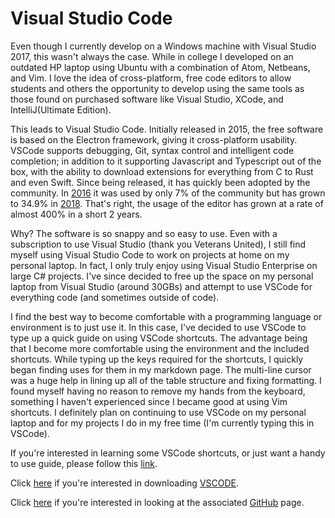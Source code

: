 # Visual Studio Code  

Even though I currently develop on a Windows machine with Visual Studio 2017, this wasn't always the case. 
While in college I developed on an outdated HP laptop using Ubuntu with a combination of Atom, Netbeans, and Vim.
I love the idea of cross-platform, free code editors to allow students and others the opportunity to develop using the same
tools as those found on purchased software like Visual Studio, XCode, and IntelliJ(Ultimate Edition).  

This leads to Visual Studio Code. Initially released in 2015, the free software is based on the Electron framework, giving it 
cross-platform usability. VSCode supports debugging, Git, syntax control and intelligent code completion; in addition to it 
supporting Javascript and Typescript out of the box, with the ability to download extensions for everything from C to Rust and even Swift.
Since being released, it has quickly been adopted by the community. In [2016](https://insights.stackoverflow.com/survey/2016) it was used by only 7% of the community but has grown to 34.9% in [2018](https://insights.stackoverflow.com/survey/2018). That's right, the usage of the editor has grown at a rate of almost 400% in a short 2 years.  

Why? The software is so snappy and so easy to use. Even with a subscription to use Visual Studio (thank you Veterans United),
I still find myself using Visual Studio Code to work on projects at home on my personal laptop. In fact, I only truly enjoy using
Visual Studio Enterprise on large C# projects. I've since decided to free up the space on my personal laptop from Visual Studio (around 30GBs)
and attempt to use VSCode for everything code (and sometimes outside of code).

I find the best way to become comfortable with a programming language or environment is to just use it. In this case, I've decided
to use VSCode to type up a quick guide on using VSCode shortcuts. The advantage being that I become more comfortable using the environment
and the included shortcuts. While typing up the keys required for the shortcuts, I quickly began finding uses for them in my
markdown page. The multi-line cursor was a huge help in lining up all of the table structure and fixing formatting. I found myself
having no reason to remove my hands from the keyboard, something I haven't experienced since I became good at using Vim shortcuts. I definitely plan on continuing to use VSCode on my personal laptop and for my projects I do in my free time (I'm currently typing
this in VSCode).  

If you're interested in learning some VSCode shortcuts, or just want a handy to use guide, please follow this [link](https://github.com/davidemily/VSCodeShortcuts).  

Click [here](https://code.visualstudio.com/) if you're interested in downloading [VSCODE](https://code.visualstudio.com/).  

Click [here](https://github.com/Microsoft/vscode) if you're interested in looking at the associated [GitHub](https://www.github.com) page.
